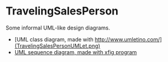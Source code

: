 # TravelingSalesPerson
Some informal UML-like design diagrams.

* [UML class diagram, made with http://www.umletino.com/](TravelingSalesPersonUMLet.png)
* [UML sequence diagram, made with xfig program](SequenceDiagram.pdf)
